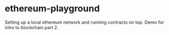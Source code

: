 # ethereum-playground
Setting up a local ethereum network and running contracts on top. Demo for intro to blockchain part 2.
